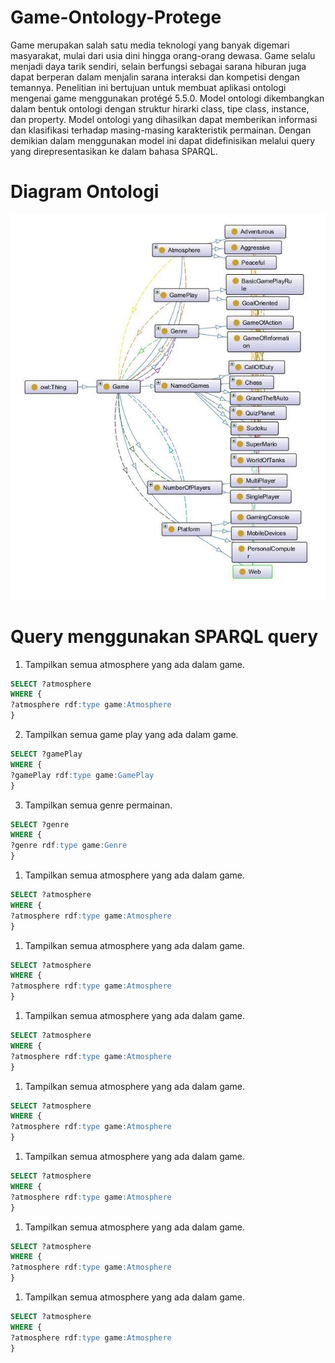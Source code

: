 # Game-Ontology-Protege
Game merupakan salah satu media teknologi yang banyak digemari masyarakat, mulai dari usia dini hingga orang-orang dewasa. Game selalu menjadi daya tarik sendiri, selain berfungsi sebagai sarana hiburan juga dapat berperan dalam menjalin sarana interaksi dan kompetisi dengan temannya. Penelitian ini bertujuan untuk membuat aplikasi ontologi mengenai game menggunakan protégé 5.5.0. Model ontologi dikembangkan dalam bentuk ontologi dengan struktur hirarki class, tipe class, instance, dan property. Model ontologi yang dihasilkan dapat memberikan informasi dan klasifikasi terhadap masing-masing karakteristik permainan. Dengan demikian dalam menggunakan model ini dapat didefinisikan melalui query yang direpresentasikan ke dalam bahasa SPARQL.

# Diagram Ontologi
![diagram ontologi](https://github.com/rifqifai/Game-Ontology-Protege/blob/master/game.jpg)

# Query menggunakan SPARQL query
1. Tampilkan semua atmosphere yang ada dalam game.
```SQL
SELECT ?atmosphere
WHERE {
?atmosphere rdf:type game:Atmosphere
}
```
2. Tampilkan semua game play yang ada dalam game.
```SQL
SELECT ?gamePlay
WHERE {
?gamePlay rdf:type game:GamePlay
}
```
3. Tampilkan semua genre permainan.
```SQL
SELECT ?genre
WHERE {
?genre rdf:type game:Genre
}
```
1. Tampilkan semua atmosphere yang ada dalam game.
```SQL
SELECT ?atmosphere
WHERE {
?atmosphere rdf:type game:Atmosphere
}
```
1. Tampilkan semua atmosphere yang ada dalam game.
```SQL
SELECT ?atmosphere
WHERE {
?atmosphere rdf:type game:Atmosphere
}
```
1. Tampilkan semua atmosphere yang ada dalam game.
```SQL
SELECT ?atmosphere
WHERE {
?atmosphere rdf:type game:Atmosphere
}
```
1. Tampilkan semua atmosphere yang ada dalam game.
```SQL
SELECT ?atmosphere
WHERE {
?atmosphere rdf:type game:Atmosphere
}
```
1. Tampilkan semua atmosphere yang ada dalam game.
```SQL
SELECT ?atmosphere
WHERE {
?atmosphere rdf:type game:Atmosphere
}
```
1. Tampilkan semua atmosphere yang ada dalam game.
```SQL
SELECT ?atmosphere
WHERE {
?atmosphere rdf:type game:Atmosphere
}
```
1. Tampilkan semua atmosphere yang ada dalam game.
```SQL
SELECT ?atmosphere
WHERE {
?atmosphere rdf:type game:Atmosphere
}
```

